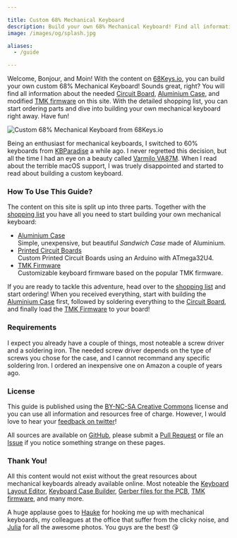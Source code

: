 ```yaml
---

title: Custom 68% Mechanical Keyboard
description: Build your own 68% Mechanical Keyboard! Find all information about the Circuit Board, Aluminium Case, and TMK Firmware. A complete shopping list helps you with ordering all parts, and a detailed guide with photos supports you in building your own keyboard!
image: /images/og/splash.jpg

aliases:
  - /guide

---
```


Welcome, Bonjour, and Moin! With the content on [68Keys.io][1], you can build your own custom 68% Mechanical Keyboard! Sounds great, right? You will find all information about the needed [Circuit Board][2], [Aluminium Case][3], and modified [TMK firmware][4] on this site. With the detailed shopping list, you can start ordering parts and dive into building your own mechanical keyboard right away. Have fun!

![Custom 68% Mechanical Keyboard from 68Keys.io](/images/mood.jpg)

Being an enthusiast for mechanical keyboards, I switched to 60% keyboards from [KBParadise][5] a while ago. I never regretted this decision, but all the time I had an eye on a beauty called [Varmilo VA87M][6]. When I read about the terrible macOS support, I was truely disappointed and started to read about building a custom keyboard.

### How To Use This Guide?

The content on this site is split up into three parts. Together with the [shopping list][7] you have all you need to start building your own mechanical keyboard:

- [Aluminium Case][3]\
  <span>Simple, unexpensive, but beautiful *Sandwich Case* made of Aluminium.</span>
- [Printed Circuit Boards][2]\
  <span>Custom Printed Circuit Boards using an Arduino with ATmega32U4.</span>
- [TMK Firmware][4]\
  <span>Customizable keyboard firmware based on the popular TMK firmware.</span>

If you are ready to tackle this adventure, head over to the [shopping list][7] and start ordering! When you received everything, start with building the [Aluminium Case][3] first, followed by soldering everything to the [Circuit Board][2], and finally load the [TMK Firmware][4] to your board!

### Requirements

I expect you already have a couple of things, most noteable a screw driver and a soldering iron. The needed screw driver depends on the type of screws you chose for the case, and I cannot recommand any specific soldering Iron. I ordered an inexpensive one on Amazon a couple of years ago.

### License

This guide is published using the [BY-NC-SA Creative Commons][8] license and you can use all information and resources free of charge. However, I would love to hear your [feedback on twitter][9]!

All sources are available on [GitHub][10], please submit a [Pull Request][11] or file an [Issue][12] if you notice something strange on these pages.

### Thank You!

All this content would not exist without the great resources about mechanical keyboards already available online. Most noteable the [Keyboard Layout Editor][13], [Keyboard Case Builder][14], [Gerber files for the PCB][15], [TMK firmware][16], and many more.

A huge applause goes to [Hauke][17] for hooking me up with mechanical keyboards, my colleagues at the office that suffer from the clicky noise, and [Julia][18] for all the awesome photos. You guys are the best! 😘

[1]: /
[2]: /guide/board/
[3]: /guide/case/
[4]: /guide/firmware/
[5]: http://www.kbp.com.tw/
[6]: http://en.varmilo.com/
[7]: /parts
[8]: https://github.com/sbstjn/68Keys.io/blob/master/LICENSE.md
[9]: https://twitter.com/68keys
[10]: https://github.com/sbstjn/68keys.io
[11]: https://github.com/sbstjn/68keys.io/pulls
[12]: https://github.com/sbstjn/68keys.io/issues
[13]: http://www.keyboard-layout-editor.com/
[14]: http://builder.swillkb.com/
[15]: https://github.com/sbstjn/tmk_keyboard/tree/master/keyboard/mf68/pcb
[16]: https://github.com/sbstjn/tmk_keyboard
[17]: https://twitter.com/einjungeauskiel
[18]: http://julia-kestner.de
